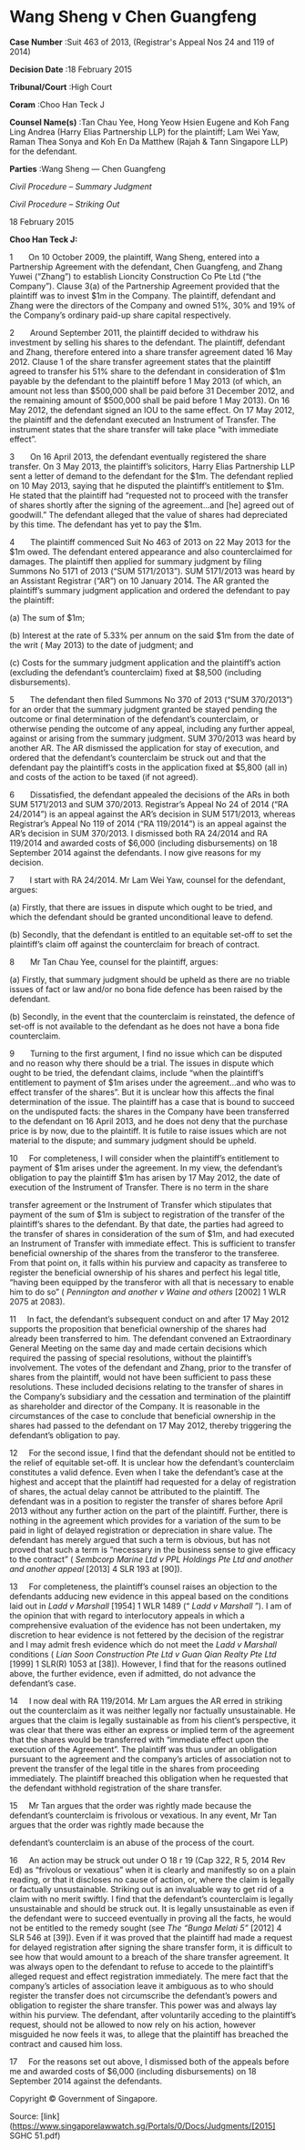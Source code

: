 # Wang Sheng v Chen Guangfeng 



**Case Number** :Suit 463 of 2013, (Registrar's Appeal Nos 24 and 119 of 2014) 

**Decision Date** :18 February 2015 

**Tribunal/Court** :High Court 

**Coram** :Choo Han Teck J 

**Counsel Name(s)** :Tan Chau Yee, Hong Yeow Hsien Eugene and Koh Fang Ling Andrea (Harry Elias Partnership LLP) for the plaintiff; Lam Wei Yaw, Raman Thea Sonya and Koh En Da Matthew (Rajah & Tann Singapore LLP) for the defendant. 

**Parties** :Wang Sheng — Chen Guangfeng 

_Civil Procedure_ – _Summary Judgment_ 

_Civil Procedure_ – _Striking Out_ 

18 February 2015 

**Choo Han Teck J:** 

1       On 10 October 2009, the plaintiff, Wang Sheng, entered into a Partnership Agreement with the defendant, Chen Guangfeng, and Zhang Yuwei (“Zhang”) to establish Lioncity Construction Co Pte Ltd (“the Company”). Clause 3(a) of the Partnership Agreement provided that the plaintiff was to invest $1m in the Company. The plaintiff, defendant and Zhang were the directors of the Company and owned 51%, 30% and 19% of the Company’s ordinary paid-up share capital respectively. 

2       Around September 2011, the plaintiff decided to withdraw his investment by selling his shares to the defendant. The plaintiff, defendant and Zhang, therefore entered into a share transfer agreement dated 16 May 2012. Clause 1 of the share transfer agreement states that the plaintiff agreed to transfer his 51% share to the defendant in consideration of $1m payable by the defendant to the plaintiff before 1 May 2013 (of which, an amount not less than $500,000 shall be paid before 31 December 2012, and the remaining amount of $500,000 shall be paid before 1 May 2013). On 16 May 2012, the defendant signed an IOU to the same effect. On 17 May 2012, the plaintiff and the defendant executed an Instrument of Transfer. The instrument states that the share transfer will take place “with immediate effect”. 

3       On 16 April 2013, the defendant eventually registered the share transfer. On 3 May 2013, the plaintiff’s solicitors, Harry Elias Partnership LLP sent a letter of demand to the defendant for the $1m. The defendant replied on 10 May 2013, saying that he disputed the plaintiff’s entitlement to $1m. He stated that the plaintiff had “requested not to proceed with the transfer of shares shortly after the signing of the agreement...and [he] agreed out of goodwill.” The defendant alleged that the value of shares had depreciated by this time. The defendant has yet to pay the $1m. 

4       The plaintiff commenced Suit No 463 of 2013 on 22 May 2013 for the $1m owed. The defendant entered appearance and also counterclaimed for damages. The plaintiff then applied for summary judgment by filing Summons No 5171 of 2013 (“SUM 5171/2013”). SUM 5171/2013 was heard by an Assistant Registrar (“AR”) on 10 January 2014. The AR granted the plaintiff’s summary judgment application and ordered the defendant to pay the plaintiff: 


 (a) The sum of $1m; 

 (b) Interest at the rate of 5.33% per annum on the said $1m from the date of the writ ( May 2013) to the date of judgment; and 

 (c) Costs for the summary judgment application and the plaintiff’s action (excluding the defendant’s counterclaim) fixed at $8,500 (including disbursements). 

5       The defendant then filed Summons No 370 of 2013 (“SUM 370/2013”) for an order that the summary judgment granted be stayed pending the outcome or final determination of the defendant’s counterclaim, or otherwise pending the outcome of any appeal, including any further appeal, against or arising from the summary judgment. SUM 370/2013 was heard by another AR. The AR dismissed the application for stay of execution, and ordered that the defendant’s counterclaim be struck out and that the defendant pay the plaintiff’s costs in the application fixed at $5,800 (all in) and costs of the action to be taxed (if not agreed). 

6       Dissatisfied, the defendant appealed the decisions of the ARs in both SUM 5171/2013 and SUM 370/2013. Registrar’s Appeal No 24 of 2014 (“RA 24/2014”) is an appeal against the AR’s decision in SUM 5171/2013, whereas Registrar’s Appeal No 119 of 2014 (“RA 119/2014”) is an appeal against the AR’s decision in SUM 370/2013. I dismissed both RA 24/2014 and RA 119/2014 and awarded costs of $6,000 (including disbursements) on 18 September 2014 against the defendants. I now give reasons for my decision. 

7       I start with RA 24/2014. Mr Lam Wei Yaw, counsel for the defendant, argues: 

 (a) Firstly, that there are issues in dispute which ought to be tried, and which the defendant should be granted unconditional leave to defend. 

 (b) Secondly, that the defendant is entitled to an equitable set-off to set the plaintiff’s claim off against the counterclaim for breach of contract. 

8       Mr Tan Chau Yee, counsel for the plaintiff, argues: 

 (a) Firstly, that summary judgment should be upheld as there are no triable issues of fact or law and/or no bona fide defence has been raised by the defendant. 

 (b) Secondly, in the event that the counterclaim is reinstated, the defence of set-off is not available to the defendant as he does not have a bona fide counterclaim. 

9       Turning to the first argument, I find no issue which can be disputed and no reason why there should be a trial. The issues in dispute which ought to be tried, the defendant claims, include “when the plaintiff’s entitlement to payment of $1m arises under the agreement...and who was to effect transfer of the shares”. But it is unclear how this affects the final determination of the issue. The plaintiff has a case that is bound to succeed on the undisputed facts: the shares in the Company have been transferred to the defendant on 16 April 2013, and he does not deny that the purchase price is by now, due to the plaintiff. It is futile to raise issues which are not material to the dispute; and summary judgment should be upheld. 

10     For completeness, I will consider when the plaintiff’s entitlement to payment of $1m arises under the agreement. In my view, the defendant’s obligation to pay the plaintiff $1m has arisen by 17 May 2012, the date of execution of the Instrument of Transfer. There is no term in the share 


transfer agreement or the Instrument of Transfer which stipulates that payment of the sum of $1m is subject to registration of the transfer of the plaintiff’s shares to the defendant. By that date, the parties had agreed to the transfer of shares in consideration of the sum of $1m, and had executed an Instrument of Transfer with immediate effect. This is sufficient to transfer beneficial ownership of the shares from the transferor to the transferee. From that point on, it falls within his purview and capacity as transferee to register the beneficial ownership of his shares and perfect his legal title, “having been equipped by the transferor with all that is necessary to enable him to do so” ( _Pennington and another v Waine and others_ [2002] 1 WLR 2075 at 2083). 

11     In fact, the defendant’s subsequent conduct on and after 17 May 2012 supports the proposition that beneficial ownership of the shares had already been transferred to him. The defendant convened an Extraordinary General Meeting on the same day and made certain decisions which required the passing of special resolutions, without the plaintiff’s involvement. The votes of the defendant and Zhang, prior to the transfer of shares from the plaintiff, would not have been sufficient to pass these resolutions. These included decisions relating to the transfer of shares in the Company’s subsidiary and the cessation and termination of the plaintiff as shareholder and director of the Company. It is reasonable in the circumstances of the case to conclude that beneficial ownership in the shares had passed to the defendant on 17 May 2012, thereby triggering the defendant’s obligation to pay. 

12     For the second issue, I find that the defendant should not be entitled to the relief of equitable set-off. It is unclear how the defendant’s counterclaim constitutes a valid defence. Even when I take the defendant’s case at the highest and accept that the plaintiff had requested for a delay of registration of shares, the actual delay cannot be attributed to the plaintiff. The defendant was in a position to register the transfer of shares before April 2013 without any further action on the part of the plaintiff. Further, there is nothing in the agreement which provides for a variation of the sum to be paid in light of delayed registration or depreciation in share value. The defendant has merely argued that such a term is obvious, but has not proved that such a term is “necessary in the business sense to give efficacy to the contract” ( _Sembcorp Marine Ltd v PPL Holdings Pte Ltd and another and another appeal_ <span class="citation">[2013] 4 SLR 193</span> at [90]). 

13     For completeness, the plaintiff’s counsel raises an objection to the defendants adducing new evidence in this appeal based on the conditions laid out in _Ladd v Marshall_ [1954] 1 WLR 1489 (“ _Ladd v Marshall_ ”). I am of the opinion that with regard to interlocutory appeals in which a comprehensive evaluation of the evidence has not been undertaken, my discretion to hear evidence is not fettered by the decision of the registrar and I may admit fresh evidence which do not meet the _Ladd v Marshall_ conditions ( _Lian Soon Construction Pte Ltd v Guan Qian Realty Pte Ltd_ <span class="citation">[1999] 1 SLR(R) 1053</span> at [38]). However, I find that for the reasons outlined above, the further evidence, even if admitted, do not advance the defendant’s case. 

14     I now deal with RA 119/2014. Mr Lam argues the AR erred in striking out the counterclaim as it was neither legally nor factually unsustainable. He argues that the claim is legally sustainable as from his client’s perspective, it was clear that there was either an express or implied term of the agreement that the shares would be transferred with “immediate effect upon the execution of the Agreement”. The plaintiff was thus under an obligation pursuant to the agreement and the company’s articles of association not to prevent the transfer of the legal title in the shares from proceeding immediately. The plaintiff breached this obligation when he requested that the defendant withhold registration of the share transfer. 

15     Mr Tan argues that the order was rightly made because the defendant’s counterclaim is frivolous or vexatious. In any event, Mr Tan argues that the order was rightly made because the 


defendant’s counterclaim is an abuse of the process of the court. 

16     An action may be struck out under O 18 r 19 (Cap 322, R 5, 2014 Rev Ed) as “frivolous or vexatious” when it is clearly and manifestly so on a plain reading, or that it discloses no cause of action, or, where the claim is legally or factually unsustainable. Striking out is an invaluable way to get rid of a claim with no merit swiftly. I find that the defendant’s counterclaim is legally unsustainable and should be struck out. It is legally unsustainable as even if the defendant were to succeed eventually in proving all the facts, he would not be entitled to the remedy sought (see _The “Bunga Melati 5”_ <span class="citation">[2012] 4 SLR 546</span> at [39]). Even if it was proved that the plaintiff had made a request for delayed registration after signing the share transfer form, it is difficult to see how that would amount to a breach of the share transfer agreement. It was always open to the defendant to refuse to accede to the plaintiff’s alleged request and effect registration immediately. The mere fact that the company’s articles of association leave it ambiguous as to who should register the transfer does not circumscribe the defendant’s powers and obligation to register the share transfer. This power was and always lay within his purview. The defendant, after voluntarily acceding to the plaintiff’s request, should not be allowed to now rely on his action, however misguided he now feels it was, to allege that the plaintiff has breached the contract and caused him loss. 

17     For the reasons set out above, I dismissed both of the appeals before me and awarded costs of $6,000 (including disbursements) on 18 September 2014 against the defendants. 

 Copyright © Government of Singapore. 


Source: [link](https://www.singaporelawwatch.sg/Portals/0/Docs/Judgments/[2015] SGHC 51.pdf)
